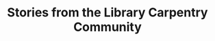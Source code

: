 ---
layout: page-fullwidth
permalink: /our-stories/
title: Stories from the Library Carpentry Community
excerpt: Stories from Institutions and Individuals
redirect_to: https://carpentries.org
---